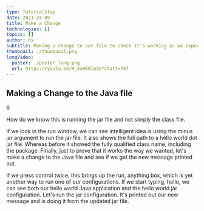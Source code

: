 ```yaml
---
type: TutorialStep
date: 2021-24-09
title: Make a Change 
technologies: []
topics: []
author: hs
subtitle: Making a change to our file to check it's working as we expect
thumbnail: ./thumbnail.png
longVideo:
  poster: ./poster_long.png
  url: https://youtu.be/H_XxH66lm3U?start=747
---
```


## Making a Change to the Java file

6

How do we know this is running the jar file and not simply the class file.

If we look in the run window, we can see intelligent idea is using the minus jar argument to run the jar file. It also shows the full path to a hello world dot jar file. Whereas before it showed the fully qualified class name, including the package. Finally, just to prove that it works the way we wanted, let's make a change to the Java file and see if we get the new message printed out.

If we press control twice, this brings up the run, anything box, which is yet another way to run one of our configurations. If we start typing, hello, we can see both our hello world Java application and the hello world jar configuration. Let's run the jar configuration. It's printed out our new message and is doing it from the updated jar file.